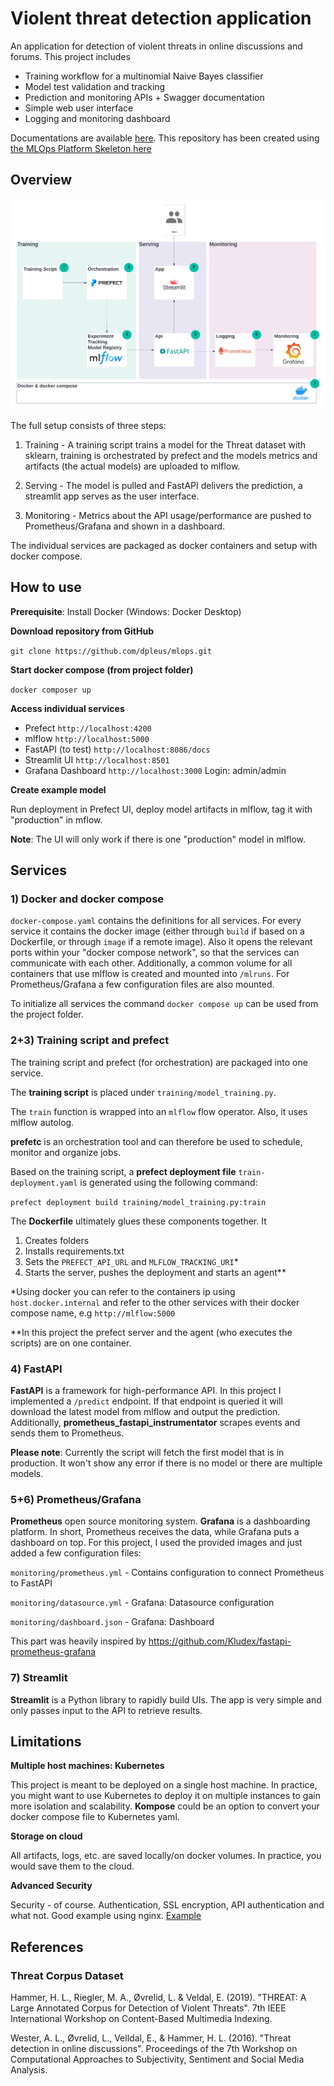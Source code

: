 # Violent threat detection application

An application for detection of violent threats in online discussions and forums. This project includes
 - Training workflow for a multinomial Naive Bayes classifier
 - Model test validation and tracking
 - Prediction and monitoring APIs + Swagger documentation
 - Simple web user interface
 - Logging and monitoring dashboard

Documentations are available [here](docs/readme.md).
This repository has been created using [the MLOps Platform Skeleton here](https://github.com/dpleus/mlops)

## Overview
![Project structure](readme/project-structure.png "Project structure")

The full setup consists of three steps:
1) Training - A training script trains a model for the Threat dataset with sklearn, training is orchestrated by prefect and the models metrics and artifacts (the actual models) are uploaded to mlflow. 

2) Serving - The model is pulled and FastAPI delivers the prediction, a streamlit app serves as the user interface.

3) Monitoring - Metrics about the API usage/performance are pushed to Prometheus/Grafana and shown in a dashboard.

The individual services are packaged as docker containers and setup with docker compose.

## How to use

**Prerequisite**: Install Docker (Windows: Docker Desktop)

**Download repository from GitHub**

`git clone https://github.com/dpleus/mlops.git`

**Start docker compose (from project folder)**

`docker composer up`

**Access individual services**

- Prefect `http://localhost:4200`
- mlflow `http://localhost:5000`
- FastAPI (to test) `http://localhost:8086/docs`
- Streamlit UI `http://localhost:8501`
- Grafana Dashboard `http://localhost:3000` Login: admin/admin

**Create example model**

Run deployment in Prefect UI, deploy model artifacts in mlflow, tag it with "production" in mflow.

**Note**: The UI will only work if there is one "production" model in mlflow.

## Services

### 1) Docker and docker compose

`docker-compose.yaml` contains the definitions for all services. 
For every service it contains the docker image (either through `build` if based on a Dockerfile, or through `image` if a remote image). 
Also it opens the relevant ports within your "docker compose network", so that the services can communicate with each other. 
Additionally, a common volume for all containers that use mlflow is created and mounted into `/mlruns`. For Prometheus/Grafana a few configuration files are also mounted.

To initialize all services the command `docker compose up` can be used from the project folder.

### 2+3) Training script and prefect

The training script and prefect (for orchestration) are packaged into one service. 

The **training script** is placed under `training/model_training.py`.

The `train` function is wrapped into an `mlflow` flow operator. Also, it uses mlflow autolog.

**prefetc** is an orchestration tool and can therefore be used to schedule, monitor and organize jobs.

Based on the training script, a **prefect deployment file** `train-deployment.yaml` is generated using the following command:

`prefect deployment build training/model_training.py:train` 

The **Dockerfile** ultimately glues these components together. It
1) Creates folders
2) Installs requirements.txt
3) Sets the `PREFECT_API_URL` and `MLFLOW_TRACKING_URI`*
4) Starts the server, pushes the deployment and starts an agent**

*Using docker you can refer to the containers ip using `host.docker.internal` and refer to the other services with their docker compose name, e.g `http://mlflow:5000`

**In this project the prefect server and the agent (who executes the scripts) are on one container.


### 4) FastAPI

**FastAPI** is a framework for high-performance API. In this project I implemented a `/predict` endpoint. If that endpoint is queried
it will download the latest model from mlflow and output the prediction. Additionally, **prometheus_fastapi_instrumentator** scrapes events and sends them to Prometheus.

**Please note**: Currently the script will fetch the first model that is in production. It won't show any error if there is 
no model or there are multiple models.

### 5+6) Prometheus/Grafana

**Prometheus** open source monitoring system. **Grafana** is a dashboarding platform. In short, Prometheus receives the data, while Grafana puts a dashboard on top.
For this project, I used the provided images and just added a few configuration files:

`monitoring/prometheus.yml` - Contains configuration to connect Prometheus to FastAPI

`monitoring/datasource.yml` - Grafana: Datasource configuration

`monitoring/dashboard.json` - Grafana: Dashboard

This part was heavily inspired by https://github.com/Kludex/fastapi-prometheus-grafana
### 7) Streamlit

**Streamlit** is a Python library to rapidly build UIs. The app is very simple and only passes input to the API to retrieve results.

## Limitations

**Multiple host machines: Kubernetes**

This project is meant to be deployed on a single host machine. In practice, you might want to use Kubernetes to deploy it 
on multiple instances to gain more isolation and scalability. **Kompose** could be an option to convert your docker compose file
to Kubernetes yaml. 

**Storage on cloud**

All artifacts, logs, etc. are saved locally/on docker volumes. In practice, you would save them to the cloud.

**Advanced Security**

Security - of course. Authentication, SSL encryption, API authentication and what not.
Good example using nginx. [Example](https://towardsdatascience.com/deploy-mlflow-with-docker-compose-8059f16b6039
)

## References

### Threat Corpus Dataset

Hammer, H. L., Riegler, M. A., Øvrelid, L. & Veldal, E. (2019). "THREAT: A Large Annotated Corpus for Detection of Violent Threats". 7th IEEE International Workshop on Content-Based Multimedia Indexing.

Wester, A. L., Øvrelid, L., Velldal, E., & Hammer, H. L. (2016). "Threat detection in online discussions". Proceedings of the 7th Workshop on Computational Approaches to Subjectivity, Sentiment and Social Media Analysis.
